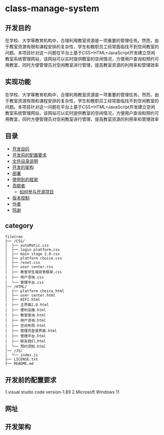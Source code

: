 # class-manage-system
## 开发目的
在学校、大学等教育机构中，合理利用教室资源是一项重要的管理任务。然而，由于教室资源有限和课程安排的复杂性，学生和教职员工经常面临找不到空闲教室的问题。本项目针对这一问题在平台上基于CSS+HTML+JavaScript开发建立空闲教室系统管理网站，该网站可以实时提供教室的空闲情况，方便用户查询和预约可用教室，同时方便管理员对空闲教室进行管理，提高教室资源的利用率和管理效率
## 实现功能
在学校、大学等教育机构中，合理利用教室资源是一项重要的管理任务。然而，由于教室资源有限和课程安排的复杂性，学生和教职员工经常面临找不到空闲教室的问题。本项目针对这一问题在平台上基于CSS+HTML+JavaScript开发建立空闲教室系统管理网站，该网站可以实时提供教室的空闲情况，方便用户查询和预约可用教室，同时方便管理员对空闲教室进行管理，提高教室资源的利用率和管理效率
## 目录

- [开发目的](#上手指南)
- [开发前的配置要求](#开发前的配置要求)
- [文件目录说明](#文件目录说明)
- [开发的架构](#开发的架构)
- [部署](#部署)
- [使用到的框架](#使用到的框架)
- [贡献者](#贡献者)
  - [如何参与开源项目](#如何参与开源项目)
- [版本控制](#版本控制)
- [作者](#作者)
- [鸣谢](#鸣谢)
## category
```
filetree 
├── /CSS/
│  ├── autoMatic.css
│  ├── login platform.css
│  ├── main stage 2.0.css
│  ├── platform choice.css
│  ├── reset.css
│  ├── user center.css
│  ├── 教室学生端背景框架.css
│  ├── 用户咨询.css
│  └── 管理平台.css
│── /HTML/
│  ├── platform choice.html
│  ├── user center.html
│  ├── WIFI.html
│  ├── 主界面2.0.html
│  ├── 便利设施.html
│  ├── 教室查询.html
│  ├── 用户咨询.html
│  ├── 空间布局.html
│  ├── 管理员登录界面.html
│  ├── 管理平台.html
│  ├── 联系我们.html
│  └── 预约须知.html
│── /JS/
│  └── index.js
├── LICENSE.txt
├── README.md
```

## 开发前的配置要求

1.visual studio code version-1.89
2.Microsoft Windows 11 

## 网址

## 开发架构






